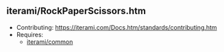 iterami/RockPaperScissors.htm
-----------------------------

* Contributing: https://iterami.com/Docs.htm/standards/contributing.htm
* Requires:
  * [iterami/common](https://github.com/iterami/common)
